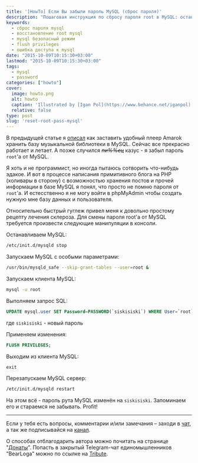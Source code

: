 ```yaml
---  
title: '[HowTo] Если Вы забыли пароль MySQL (сброс пароля)'  
description: "Пошаговая инструкция по сбросу пароля root в MySQL: остановка сервиса, запуск в безопасном режиме и изменение учетных данных через SQL-запрос"  
keywords:  
  - сброс пароля mysql  
  - восстановление root mysql  
  - mysql безопасный режим  
  - flush privileges  
  - ошибка доступа к mysql  
date: "2015-10-09T10:15:30+03:00"  
lastmod: "2015-10-09T10:15:30+03:00"  
tags:  
  - mysql  
  - password  
categories: ["howto"]  
cover:  
  image: howto.png  
  alt: howto  
  caption: 'Illustrated by [Igan Pol](https://www.behance.net/iganpol)'  
  relative: false  
type: post  
slug: 'reset-root-pass-mysql'
---  
```


В предыдущей статье я [описал](https://jtprog.ru/amarok-on-mysql/) как заставить удобный плеер Amarok хранить базу музыкальной библиотеки в MySQL. Сейчас все прекрасно работает и летает. А позже случился *~~пи%%ец~~* казус - я забыл пароль `root`'а от MySQL.

Я хоть и не программист, но иногда пытаюсь сотворить что-нибудь эдакое. И вот в процессе написания примитивного блога на PHP (холивары в сторону) с возможностью хранения постов и прочей информации в базе MySQL я понял, что просто не помню пароля от `root`'а. И естесственно я не могу войти в phpMyAdmin чтобы создать нужную мне базу данных и пользователя.

Относительно быстрый гуглеж привел меня к довольно простому рецепту лечения склероза. Для смены пароля root'а от MySQL требуется произвести следующие манипуляции в консоли.

Останавливаем MySQL:

```bash
/etc/init.d/mysqld stop
```

Запускаем MySQL с особыми параметрами:

```bash
/usr/bin/mysqld_safe --skip-grant-tables --user=root &
```

Запускаем клиента MySQL:

```bash
mysql -u root
```

Выполняем запрос SQL:

```sql
UPDATE mysql.user SET Password=PASSWORD(`siskisiski`) WHERE User=`root`;
```

где `siskisiski` - новый пароль

Применяем изменения:

```sql
FLUSH PRIVILEGES;
```

Выходим из клиента MySQL:

```sql
exit
```

Перезапускаем MySQL сервер:

```bash
/etc/init.d/mysqld restart
```

На этом всё - пароль рута MySQL изменён на `siskisiski`. Запоминаем его и стараемся не забывать. Profit!

---

Если у тебя есть вопросы, комментарии и/или замечания – заходи в [чат](https://ttttt.me/jtprogru_chat), а так же подписывайся на [канал](https://ttttt.me/jtprogru_channel).

О способах отблагодарить автора можно почитать на странице "[Донаты](https://jtprog.ru/donations/)". Попасть в закрытый Telegram-чат единомышленников "BearLoga" можно по ссылке на [Tribute](https://web.tribute.tg/s/oRV).
